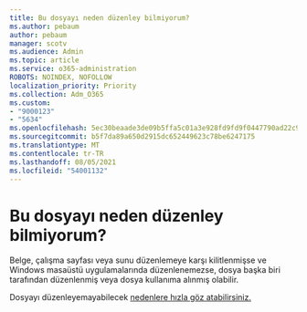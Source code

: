 ```yaml
---
title: Bu dosyayı neden düzenley bilmiyorum?
ms.author: pebaum
author: pebaum
manager: scotv
ms.audience: Admin
ms.topic: article
ms.service: o365-administration
ROBOTS: NOINDEX, NOFOLLOW
localization_priority: Priority
ms.collection: Adm_O365
ms.custom:
- "9000123"
- "5634"
ms.openlocfilehash: 5ec30beaade3de09b5ffa5c01a3e928fd9fd9f0447790ad22c98848271f11235
ms.sourcegitcommit: b5f7da89a650d2915dc652449623c78be6247175
ms.translationtype: MT
ms.contentlocale: tr-TR
ms.lasthandoff: 08/05/2021
ms.locfileid: "54001132"
---
```

# <a name="why-cant-i-edit-this-file"></a>Bu dosyayı neden düzenley bilmiyorum?

Belge, çalışma sayfası veya sunu düzenlemeye karşı kilitlenmişse ve Windows masaüstü uygulamalarında düzenlenemezse, dosya başka biri tarafından düzenlenmiş veya dosya kullanıma alınmış olabilir.

Dosyayı düzenleyemayabilecek [nedenlere hızla göz atabilirsiniz.](https://support.office.com/article/why-can-t-i-edit-this-file-97315f48-aa5e-49d3-a4ae-a14b73daf87b)
